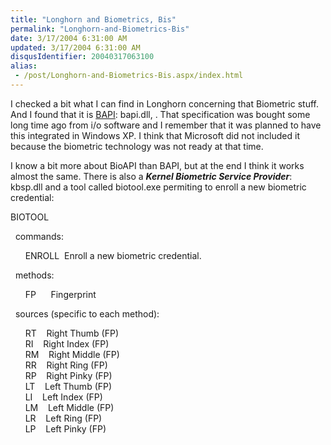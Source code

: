 ```yaml
---
title: "Longhorn and Biometrics, Bis"
permalink: "Longhorn-and-Biometrics-Bis"
date: 3/17/2004 6:31:00 AM
updated: 3/17/2004 6:31:00 AM
disqusIdentifier: 20040317063100
alias:
 - /post/Longhorn-and-Biometrics-Bis.aspx/index.html
---
```

I checked a bit what I can find in Longhorn concerning that Biometric stuff. And I found that it is [BAPI](http://www.iosoftware.com/pages/Products/Biometric%20API/index.asp): bapi.dll, . That specification was bought some long time ago from i/o software and I remember that it was planned to have this integrated in Windows XP. I think that Microsoft did not included it because the biometric technology was not ready at that time.

I know a bit more about BioAPI than BAPI, but at the end I think it works almost the same. There is also a <strong><em>Kernel Biometric Service Provider</em></strong>: kbsp.dll and a tool called biotool.exe permiting to enroll a new biometric credential:
<!-- more -->

BIOTOOL <command> <method> <source>

  commands:

      ENROLL  Enroll a new biometric credential.

  methods:

      FP      Fingerprint

  sources (specific to each method):

      RT    Right Thumb (FP)<br>      RI    Right Index (FP)<br>      RM    Right Middle (FP)<br>      RR    Right Ring (FP)<br>      RP    Right Pinky (FP)<br>      LT    Left Thumb (FP)<br>      LI    Left Index (FP)<br>      LM    Left Middle (FP)<br>      LR    Left Ring (FP)<br>      LP    Left Pinky (FP)
